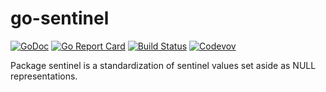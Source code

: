 go-sentinel
============

[![GoDoc](https://godoc.org/github.com/weathersource/go-sentinel?status.svg)](https://godoc.org/github.com/weathersource/go-sentinel)
[![Go Report Card](https://goreportcard.com/badge/github.com/weathersource/go-sentinel)](https://goreportcard.com/report/github.com/weathersource/go-sentinel)
[![Build Status](https://travis-ci.org/weathersource/go-sentinel.svg)](https://travis-ci.org/weathersource/go-sentinel)
[![Codevov](https://codecov.io/gh/weathersource/go-sentinel/branch/master/graphs/badge.svg)](https://codecov.io/gh/weathersource/go-sentinel)

Package sentinel is a standardization of sentinel values set aside as NULL representations.
